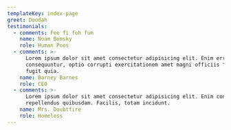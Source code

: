 ```yaml
---
templateKey: index-page
greet: Doodah
testimonials:
  - comments: Fee fi foh fum
    name: Noam Bomsky
    role: Human Poos
  - comments: >-
      Lorem ipsum dolor sit amet consectetur adipisicing elit. Enim error
      consequuntur, optio corrupti exercitationem amet magni officiis facere
      fugit quia.
    name: Barney Barnes
    role: CEO
  - comments: >-
      Lorem ipsum dolor sit amet consectetur adipisicing elit. Enim consequuntur
      repellendus quibusdam. Facilis, totam incidunt.
    name: Mrs. Doubtfire
    role: Homeless
---
```


